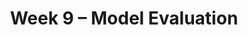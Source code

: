 ---
    title: Week 9 – Model Evaluation
    weekNumber: 9
    days:
      - date: 2021-5-23
        events:
          "**LEC 24**{: .label .label-lecture } [Cross-Validation](resources/lectures/lec24/lec24.html)":
          "**Lab 8**{: .label .label-lab } **[Feature Engineering (due 5/23)](https://github.com/dsc-courses/dsc80-2022-sp/blob/main/labs/08-features/lab.ipynb)**":
      - date: 2021-5-25
        events:
          "**LEC 25**{: .label .label-lecture } Examples":
          "**DIS 8**{: .label .label-disc } **Model Evaluation (due 5/28)**":
      - date: 2021-5-26
        events:
          "**PROJ 4**{: .label .label-proj } **[Language Models 🗣 (due 5/26)](https://github.com/dsc-courses/dsc80-2022-sp/blob/main/projects/04-language_models/project.ipynb)**":
      - date: 2021-5-27
        events:
          "**LEC 26**{: .label .label-lecture } More Examples":
---